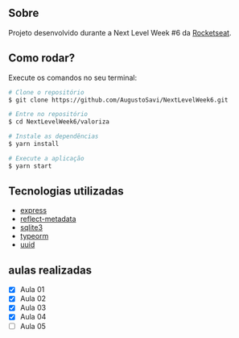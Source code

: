 ## Sobre
Projeto desenvolvido durante a Next Level Week #6 da [Rocketseat](https://rocketseat.com.br/).

## Como rodar?

Execute os comandos no seu terminal:

```bash
# Clone o repositório
$ git clone https://github.com/AugustoSavi/NextLevelWeek6.git

# Entre no repositório
$ cd NextLevelWeek6/valoriza

# Instale as dependências
$ yarn install

# Execute a aplicação
$ yarn start
```

## Tecnologias utilizadas

- [express]()
- [reflect-metadata]()
- [sqlite3]()
- [typeorm]()
- [uuid]()


## aulas realizadas

- [x] Aula 01
- [x] Aula 02
- [x] Aula 03
- [x] Aula 04
- [ ] Aula 05